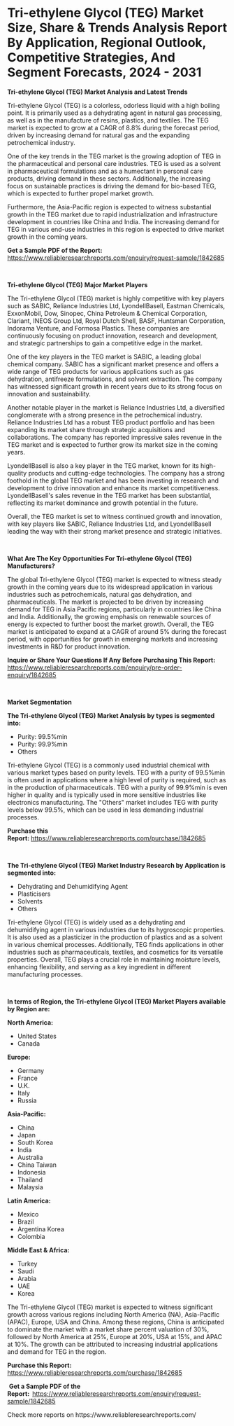 <p><h1>Tri-ethylene Glycol (TEG) Market Size, Share & Trends Analysis Report By Application, Regional Outlook, Competitive Strategies, And Segment Forecasts, 2024 - 2031</h1></p><p><strong>Tri-ethylene Glycol (TEG) Market Analysis and Latest Trends</strong></p>
<p><p>Tri-ethylene Glycol (TEG) is a colorless, odorless liquid with a high boiling point. It is primarily used as a dehydrating agent in natural gas processing, as well as in the manufacture of resins, plastics, and textiles. The TEG market is expected to grow at a CAGR of 8.8% during the forecast period, driven by increasing demand for natural gas and the expanding petrochemical industry.</p><p>One of the key trends in the TEG market is the growing adoption of TEG in the pharmaceutical and personal care industries. TEG is used as a solvent in pharmaceutical formulations and as a humectant in personal care products, driving demand in these sectors. Additionally, the increasing focus on sustainable practices is driving the demand for bio-based TEG, which is expected to further propel market growth.</p><p>Furthermore, the Asia-Pacific region is expected to witness substantial growth in the TEG market due to rapid industrialization and infrastructure development in countries like China and India. The increasing demand for TEG in various end-use industries in this region is expected to drive market growth in the coming years.</p></p>
<p><strong>Get a Sample PDF of the Report:&nbsp;</strong> <a href="https://www.reliableresearchreports.com/enquiry/request-sample/1842685">https://www.reliableresearchreports.com/enquiry/request-sample/1842685</a></p>
<p>&nbsp;</p>
<p><strong>Tri-ethylene Glycol (TEG) Major Market Players</strong></p>
<p><p>The Tri-ethylene Glycol (TEG) market is highly competitive with key players such as SABIC, Reliance Industries Ltd, LyondellBasell, Eastman Chemicals, ExxonMobil, Dow, Sinopec, China Petroleum & Chemical Corporation, Clariant, INEOS Group Ltd, Royal Dutch Shell, BASF, Huntsman Corporation, Indorama Venture, and Formosa Plastics. These companies are continuously focusing on product innovation, research and development, and strategic partnerships to gain a competitive edge in the market.</p><p>One of the key players in the TEG market is SABIC, a leading global chemical company. SABIC has a significant market presence and offers a wide range of TEG products for various applications such as gas dehydration, antifreeze formulations, and solvent extraction. The company has witnessed significant growth in recent years due to its strong focus on innovation and sustainability.</p><p>Another notable player in the market is Reliance Industries Ltd, a diversified conglomerate with a strong presence in the petrochemical industry. Reliance Industries Ltd has a robust TEG product portfolio and has been expanding its market share through strategic acquisitions and collaborations. The company has reported impressive sales revenue in the TEG market and is expected to further grow its market size in the coming years.</p><p>LyondellBasell is also a key player in the TEG market, known for its high-quality products and cutting-edge technologies. The company has a strong foothold in the global TEG market and has been investing in research and development to drive innovation and enhance its market competitiveness. LyondellBasell's sales revenue in the TEG market has been substantial, reflecting its market dominance and growth potential in the future. </p><p>Overall, the TEG market is set to witness continued growth and innovation, with key players like SABIC, Reliance Industries Ltd, and LyondellBasell leading the way with their strong market presence and strategic initiatives.</p></p>
<p>&nbsp;</p>
<p><strong>What Are The Key Opportunities For Tri-ethylene Glycol (TEG) Manufacturers?</strong></p>
<p><p>The global Tri-ethylene Glycol (TEG) market is expected to witness steady growth in the coming years due to its widespread application in various industries such as petrochemicals, natural gas dehydration, and pharmaceuticals. The market is projected to be driven by increasing demand for TEG in Asia Pacific regions, particularly in countries like China and India. Additionally, the growing emphasis on renewable sources of energy is expected to further boost the market growth. Overall, the TEG market is anticipated to expand at a CAGR of around 5% during the forecast period, with opportunities for growth in emerging markets and increasing investments in R&D for product innovation.</p></p>
<p><strong>Inquire or Share Your Questions If Any Before Purchasing This Report:</strong> <a href="https://www.reliableresearchreports.com/enquiry/pre-order-enquiry/1842685">https://www.reliableresearchreports.com/enquiry/pre-order-enquiry/1842685</a></p>
<p>&nbsp;</p>
<p><strong>Market Segmentation</strong></p>
<p><strong>The Tri-ethylene Glycol (TEG) Market Analysis by types is segmented into:</strong></p>
<p><ul><li>Purity: 99.5%min</li><li>Purity: 99.9%min</li><li>Others</li></ul></p>
<p><p>Tri-ethylene Glycol (TEG) is a commonly used industrial chemical with various market types based on purity levels. TEG with a purity of 99.5%min is often used in applications where a high level of purity is required, such as in the production of pharmaceuticals. TEG with a purity of 99.9%min is even higher in quality and is typically used in more sensitive industries like electronics manufacturing. The "Others" market includes TEG with purity levels below 99.5%, which can be used in less demanding industrial processes.</p></p>
<p><strong>Purchase this Report:&nbsp;</strong><a href="https://www.reliableresearchreports.com/purchase/1842685">https://www.reliableresearchreports.com/purchase/1842685</a></p>
<p>&nbsp;</p>
<p><strong>The Tri-ethylene Glycol (TEG) Market Industry Research by Application is segmented into:</strong></p>
<p><ul><li>Dehydrating and Dehumidifying Agent</li><li>Plasticisers</li><li>Solvents</li><li>Others</li></ul></p>
<p><p>Tri-ethylene Glycol (TEG) is widely used as a dehydrating and dehumidifying agent in various industries due to its hygroscopic properties. It is also used as a plasticizer in the production of plastics and as a solvent in various chemical processes. Additionally, TEG finds applications in other industries such as pharmaceuticals, textiles, and cosmetics for its versatile properties. Overall, TEG plays a crucial role in maintaining moisture levels, enhancing flexibility, and serving as a key ingredient in different manufacturing processes.</p></p>
<p>&nbsp;</p>
<p><strong>In terms of Region, the Tri-ethylene Glycol (TEG) Market Players available by Region are:</strong></p>
<p>
    <p> <strong> North America: </strong>
        <ul>
            <li>United States</li>
            <li>Canada</li>
        </ul>
        </p> 
    <p> <strong> Europe: </strong>
        <ul>
            <li>Germany</li>
            <li>France</li>
            <li>U.K.</li>
            <li>Italy</li>
            <li>Russia</li>
        </ul>
        </p> 
    <p> <strong> Asia-Pacific: </strong>
        <ul>
            <li>China</li>
            <li>Japan</li>
            <li>South Korea</li>
            <li>India</li>
            <li>Australia</li>
            <li>China Taiwan</li>
            <li>Indonesia</li>
            <li>Thailand</li>
            <li>Malaysia</li>
        </ul>
        </p> 
    <p> <strong> Latin America: </strong>
        <ul>
            <li>Mexico</li>
            <li>Brazil</li>
            <li>Argentina Korea</li>
            <li>Colombia</li>
        </ul>
        </p> 
    <p> <strong> Middle East & Africa: </strong>
        <ul>
            <li>Turkey</li>
            <li>Saudi</li>
            <li>Arabia</li>
            <li>UAE</li>
            <li>Korea</li>
        </ul>
    </p>
    </p>
<p><p>The Tri-ethylene Glycol (TEG) market is expected to witness significant growth across various regions including North America (NA), Asia-Pacific (APAC), Europe, USA and China. Among these regions, China is anticipated to dominate the market with a market share percent valuation of 30%, followed by North America at 25%, Europe at 20%, USA at 15%, and APAC at 10%. The growth can be attributed to increasing industrial applications and demand for TEG in the region.</p></p>
<p><strong>Purchase this Report: </strong><a href="https://www.reliableresearchreports.com/purchase/1842685">https://www.reliableresearchreports.com/purchase/1842685</a></p>
<p>&nbsp;<strong>Get a Sample PDF of the Report:&nbsp;&nbsp;</strong><a href="https://www.reliableresearchreports.com/enquiry/request-sample/1842685">https://www.reliableresearchreports.com/enquiry/request-sample/1842685</a></p>
<p><strong></strong></p>
<p>Check more reports on https://www.reliableresearchreports.com/</p>